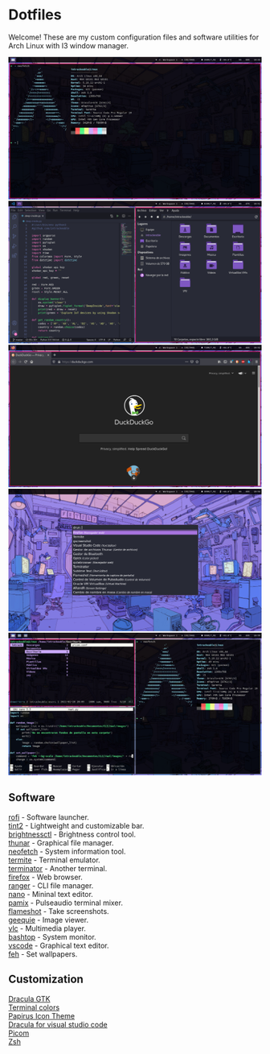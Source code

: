 # Dotfiles 
Welcome! These are my custom configuration files and software utilities for Arch Linux with I3 window manager.

![Screenshot](/Screenshots/1.png)
![Screenshot](/Screenshots/2.png)
![Screenshot](/Screenshots/3.png)
![Screenshot](/Screenshots/4.png)
![Screenshot](/Screenshots/5.png)

## Software

[rofi](ttps://wiki.archlinux.org/index.php/Rofi) - Software launcher.    
[tint2](https://wiki.archlinux.org/index.php/Tint2) - Lightweight and customizable bar.  
[brightnessctl](https://aur.archlinux.org/packages/brightnessctl-git/) - Brightness control tool.  
[thunar](https://wiki.archlinux.org/index.php/Thunar) - Graphical file manager.  
[neofetch](https://github.com/dylanaraps/neofetch) - System information tool.  
[termite](https://wiki.archlinux.org/index.php/Termite) - Terminal emulator.  
[terminator](https://wiki.archlinux.org/index.php/Terminator) - Another terminal.  
[firefox](https://wiki.archlinux.org/index.php/Firefox) - Web browser.  
[ranger](https://wiki.archlinux.org/index.php/Ranger) - CLI file manager.  
[nano](https://wiki.archlinux.org/index.php/Nano) - Mininal text editor.  
[pamix](https://aur.archlinux.org/packages/pamix-git/) - Pulseaudio terminal mixer.  
[flameshot](https://wiki.archlinux.org/index.php/Flameshot) - Take screenshots.  
[geequie](https://archlinux.org/packages/extra/x86_64/geeqie/) - Image viewer.  
[vlc](https://wiki.archlinux.org/index.php/VLC_media_player) - Multimedia player.  
[bashtop](https://github.com/aristocratos/bashtop) - System monitor.  
[vscode](https://wiki.archlinux.org/index.php/Visual_Studio_Code) - Graphical text editor.  
[feh](https://wiki.archlinux.org/index.php/Feh) - Set wallpapers.  

## Customization

[Dracula GTK](https://draculatheme.com/gtk/)  
[Terminal colors](https://draculatheme.com/terminal/)  
[Papirus Icon Theme](https://github.com/PapirusDevelopmentTeam/papirus-icon-theme)  
[Dracula for visual studio code](https://draculatheme.com/visual-studio-code/)  
[Picom](https://wiki.archlinux.org/index.php/Picom)  
[Zsh](/https://wiki.archlinux.org/index.php/Zsh)

